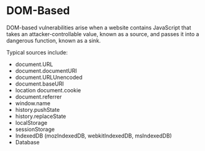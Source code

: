# DOM-Based

DOM-based vulnerabilities arise when a website contains JavaScript that takes an attacker-controllable value, known as a source, and passes it into a dangerous function, known as a sink.

Typical sources include:

* document.URL&#x20;
* document.documentURI&#x20;
* document.URLUnencoded&#x20;
* document.baseURI&#x20;
* location document.cookie&#x20;
* document.referrer&#x20;
* window.name&#x20;
* history.pushState&#x20;
* history.replaceState&#x20;
* localStorage&#x20;
* sessionStorage&#x20;
* IndexedDB (mozIndexedDB, webkitIndexedDB, msIndexedDB)&#x20;
* Database
